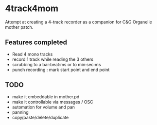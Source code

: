 # 4track4mom

Attempt at creating a 4-track recorder as a companion for C&G Organelle mother patch.

## Features completed
* Read 4 mono tracks
* record 1 track while reading the 3 others
* scrubbing to a bar:beat:ms or to min:sec:ms
* punch recording : mark start point and end point

## TODO
* make it embeddable in mother.pd
* make it controllable via messages / OSC
* automation for volume and pan
* panning
* copy/paste/delete/duplicate
